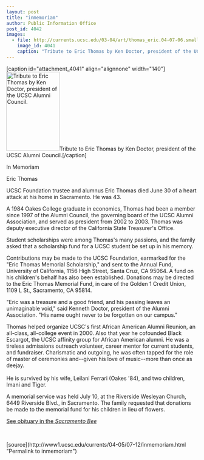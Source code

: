 ```yaml
---
layout: post
title: "inmemoriam"
author: Public Information Office
post_id: 4042
images:
  - file: http://currents.ucsc.edu/03-04/art/thomas_eric.04-07-06.small.jpg
    image_id: 4041
    caption: "Tribute to Eric Thomas by Ken Doctor, president of the UCSC Alumni Council."
---
```


[caption id="attachment_4041" align="alignnone" width="140"]<a href="http://localhost/mysite/wp-content/uploads/2004/07/thomas_eric.04-07-06.small.jpg"><img class="size-full wp-image-4041" src="http://localhost/mysite/wp-content/uploads/2004/07/thomas_eric.04-07-06.small.jpg" alt="Tribute to Eric Thomas by Ken Doctor, president of the UCSC Alumni Council." width="140" height="208" /></a>Tribute to Eric Thomas by Ken Doctor, president of the UCSC Alumni Council.[/caption]
<p class="pagehead">
  In Memoriam
</p>
<p class="sectionhead">
  Eric Thomas
</p>
<p>
  UCSC Foundation trustee and alumnus Eric Thomas died June 30 of a heart attack at his home in Sacramento. He was 43.<br>
</p>
<p>
  A 1984 Oakes College graduate in economics, Thomas had been a member since 1997 of the Alumni Council, the governing board of the UCSC Alumni Association, and served as president from 2002 to 2003. Thomas was deputy executive director of the California State Treasurer's Office.
</p>
<p>
  Student scholarships were among Thomas's many passions, and the family asked that a scholarship fund for a UCSC student be set up in his memory.
</p>
<p>
  Contributions may be made to the UCSC Foundation, earmarked for the "Eric Thomas Memorial Scholarship," and sent to the Annual Fund, University of California, 1156 High Street, Santa Cruz, CA 95064. A fund on his children's behalf has also been established. Donations may be directed to the Eric Thomas Memorial Fund, in care of the Golden 1 Credit Union, 1109 L St., Sacramento, CA 95814.<br>
</p>
<p>
  "Eric was a treasure and a good friend, and his passing leaves an unimaginable void," said Kenneth Doctor, president of the Alumni Association. "His name ought never to be forgotten on our campus."<br>
</p>
<p>
  Thomas helped organize UCSC's first African American Alumni Reunion, an all-class, all-college event in 2000. Also that year he cofounded Black Escargot, the UCSC affinity group for African American alumni. He was a tireless admissions outreach volunteer, career mentor for current students, and fundraiser. Charismatic and outgoing, he was often tapped for the role of master of ceremonies and--given his love of music--more than once as deejay.<br>
  <br>
  He is survived by his wife, Leilani Ferrari (Oakes '84), and two children, Imani and Tiger.
</p>
<p>
  A memorial service was held July 10, at the Riverside Wesleyan Church, 6449 Riverside Blvd., in Sacramento. The family requested that donations be made to the memorial fund for his children in lieu of flowers.
</p>
<p>
  <a href="http://www.sacbee.com/content/news/story/9933409p-10855358c.html">See obituary in the <i>Sacramento Bee</i></a>
</p>
<p>
  <br>
</p>
<p>

</p>
[source](http://www1.ucsc.edu/currents/04-05/07-12/inmemoriam.html "Permalink to inmemoriam")
